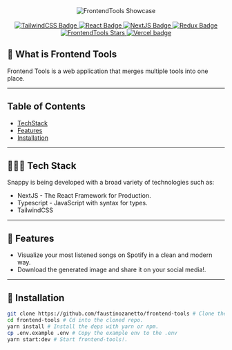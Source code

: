 <div align="center">
  <a target="_blank" target="https://github.com/faustinozanetto/frontend-tools">
    <img alt="FrontendTools Showcase" title="FrontendTools" src="public/assets/images/toply-showcase.jpg" />
  </a>
</div>

<br />
<div align="center">

  <a target="_blank" href="https://tailwindcss.com/">
    <img title="TailwindCSS" alt="TailwindCSS Badge" src="https://img.shields.io/static/v1?&message=Tailwind+CSS&color=222222&logo=Tailwind+CSS&logoColor=06B6D4&label=" />
  </a>
  <a target="_blank" href="https://es.reactjs.org/">
    <img title="React" alt="React Badge" src="https://img.shields.io/static/v1?&message=React&color=222222&logo=React&logoColor=61DAFB&label=" />
  </a>
    <a target="_blank" href="https://nextjs.org/">
    <img title="NextJS" alt="NextJS Badge" src="https://img.shields.io/static/v1?&message=Next.js&color=000000&logo=Next.js&logoColor=FFFFFF&label=" />
  </a>
  <a target="_blank" href="https://es.redux.js.org/">
    <img title="Redux" alt="Redux Badge" src="https://img.shields.io/static/v1?&message=Redux&color=764ABC&logo=Redux&logoColor=FFFFFF&label=" />
  </a>
</div>
<div align="center">
  <a target="_blank" href="">
    <img title="Stars" alt="FrontendTools Stars" src="	https://img.shields.io/github/stars/faustinozanetto/frontend-tools" />
  </a>
  <a target="_blank" href="https://toply.vercel.app/">
    <img title="Vercel" alt="Vercel badge" src="https://vercelbadge.vercel.app/api/faustinozanetto/toply" />
  </a>
</div>

## 👀 What is Frontend Tools

Frontend Tools is a web application that merges multiple tools into one place.

---

## Table of Contents

- [TechStack](#👨🏻‍💻-tech-stack)
- [Features](#🌌-features)
- [Installation](#installation)

---

## 👨🏻‍💻 Tech Stack

Snappy is being developed with a broad variety of technologies such as:

- NextJS - The React Framework for Production.
- Typescript - JavaScript with syntax for types.
- TailwindCSS

---

## 🌌 Features

- Visualize your most listened songs on Spotify in a clean and modern way.
- Download the generated image and share it on your social media!.

---

## 🔧 Installation

```sh
git clone https://github.com/faustinozanetto/frontend-tools # Clone the repo in the folder of choice.
cd frontend-tools # Cd into the cloned repo.
yarn install # Install the deps with yarn or npm.
cp .env.example .env # Copy the example env to the .env
yarn start:dev # Start frontend-tools!.
```
